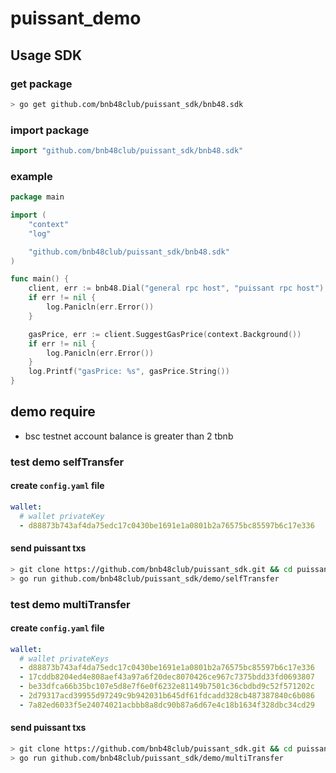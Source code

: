 # puissant_demo

## Usage SDK

### get package

```bash
> go get github.com/bnb48club/puissant_sdk/bnb48.sdk
```

### import package

```go
import "github.com/bnb48club/puissant_sdk/bnb48.sdk"
```

### example

```go
package main

import (
	"context"
	"log"

	"github.com/bnb48club/puissant_sdk/bnb48.sdk"
)

func main() {
	client, err := bnb48.Dial("general rpc host", "puissant rpc host")
	if err != nil {
		log.Panicln(err.Error())
	}

	gasPrice, err := client.SuggestGasPrice(context.Background())
	if err != nil {
		log.Panicln(err.Error())
	}
	log.Printf("gasPrice: %s", gasPrice.String())
}
```
## demo require

- bsc testnet account balance is greater than 2 tbnb

### test demo selfTransfer

#### create `config.yaml` file

```yaml
wallet:
  # wallet privateKey
  - d88873b743af4da75edc17c0430be1691e1a0801b2a76575bc85597b6c17e336
```

#### send puissant txs
```bash
> git clone https://github.com/bnb48club/puissant_sdk.git && cd puissant_demo
> go run github.com/bnb48club/puissant_sdk/demo/selfTransfer
```

### test demo multiTransfer

#### create `config.yaml` file

```yaml
wallet:
  # wallet privateKeys
  - d88873b743af4da75edc17c0430be1691e1a0801b2a76575bc85597b6c17e336
  - 17cddb8204ed4e808aef43a97a6f20dec8070426ce967c7375bdd33fd0693807
  - be33dfca66b35bc107e5d8e7f6e0f6232e81149b7501c36cbdbd9c52f571202c
  - 2d79317acd39955d97249c9b942031b645df61fdcadd328cb487387840c6b086
  - 7a82ed6033f5e24074021acbbb8a8dc90b87a6d67e4c18b1634f328dbc34cd29
```

#### send puissant txs
```bash
> git clone https://github.com/bnb48club/puissant_sdk.git && cd puissant_demo
> go run github.com/bnb48club/puissant_sdk/demo/multiTransfer
```